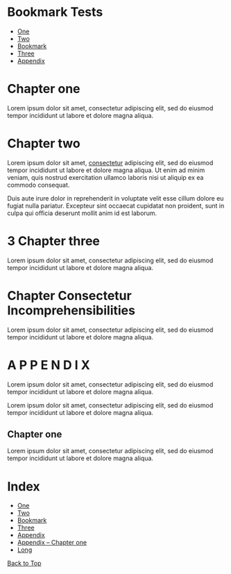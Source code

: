 # Bookmark Tests

- [One](#chapter-one)
- [Two](#chapter-two)
- [Bookmark](#bookmark)
- [Three](#chapter-three)
- [Appendix](#a-p-p-e-n-d-i-x)

# Chapter one

Lorem ipsum dolor sit amet, consectetur adipiscing elit, sed do eiusmod tempor incididunt ut labore et dolore magna aliqua.

# Chapter two

Lorem ipsum dolor sit amet, <u>consectetur</u> adipiscing elit, sed do eiusmod tempor incididunt ut labore et dolore magna aliqua. Ut enim ad minim veniam, quis nostrud exercitation ullamco laboris nisi ut aliquip ex ea commodo consequat.

<a id="bookmark"></a>Duis aute irure dolor in reprehenderit in voluptate velit esse cillum dolore eu fugiat nulla pariatur. Excepteur sint occaecat cupidatat non proident, sunt in culpa qui officia deserunt mollit anim id est laborum.

# 3 Chapter three

Lorem ipsum dolor sit amet, consectetur adipiscing elit, sed do eiusmod tempor incididunt ut labore et dolore magna aliqua.

# Chapter Consectetur Incomprehensibilities

Lorem ipsum dolor sit amet, consectetur adipiscing elit, sed do eiusmod tempor incididunt ut labore et dolore magna aliqua.

# A P P E N D I X

Lorem ipsum dolor sit amet, consectetur adipiscing elit, sed do eiusmod tempor incididunt ut labore et dolore magna aliqua.

Lorem ipsum dolor sit amet, consectetur adipiscing elit, sed do eiusmod tempor incididunt ut labore et dolore magna aliqua.

## Chapter one

Lorem ipsum dolor sit amet, consectetur adipiscing elit, sed do eiusmod tempor incididunt ut labore et dolore magna aliqua.

# Index

- [One](#chapter-one)
- [Two](#chapter-two)
- [Bookmark](#bookmark)
- [Three](#chapter-three)
- [Appendix](#a-p-p-e-n-d-i-x)
- [Appendix – Chapter one](#chapter-one-1)
- [Long](#chapter-consectetur-incomprehensibilities)

[Back to Top](#)
